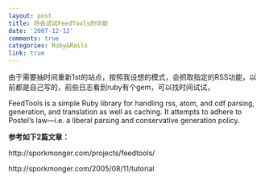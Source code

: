 ```yaml
---
layout: post
title: 将会试试FeedTools的功能
date: '2007-12-12'
comments: true
categories: Ruby&Rails
link: true
---
```

<p>由于需要抽时间重新1st的站点，按照我设想的模式，会抓取指定的RSS功能，以前都是自己写的，前些日志看到ruby有个gem，可以找时间试试，</p>
<p>FeedTools is a simple Ruby library for handling rss, atom, and cdf parsing, generation, and translation as well as caching. It attempts to adhere to Postel&rsquo;s law&mdash;i.e. a liberal parsing and conservative generation policy.</p>
<p><strong>参考如下2篇文章：</strong></p>
<p>http://sporkmonger.com/projects/feedtools/</p>
<p>http://sporkmonger.com/2005/08/11/tutorial</p>
